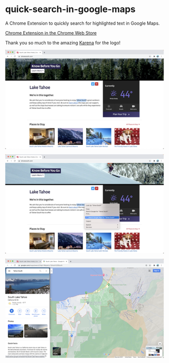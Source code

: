 # quick-search-in-google-maps
A Chrome Extension to quickly search for highlighted text in Google Maps.

[Chrome Extension in the Chrome Web Store](https://chrome.google.com/webstore/detail/quick-search-in-google-ma/hjliomclebcdfajmgaabchojkoebbali)

Thank you so much to the amazing [Karena](http://karenaxcai.com/) for the logo!

![screenshot_1](./images/screenshot_1.png?raw=true "Screenshot 1")

![screenshot_2](./images/screenshot_2.png?raw=true "Screenshot 2")

![screenshot_3](./images/screenshot_3.png?raw=true "Screenshot 3")
